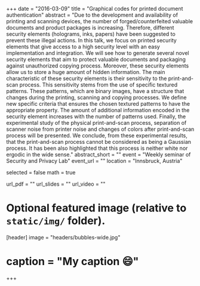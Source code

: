 +++
date = "2016-03-09"
title = "Graphical codes for printed document authentication"
abstract = "Due to the development and availability of printing and scanning devices, the number of forged/counterfeited valuable documents and product packages is increasing. Therefore, different security elements (holograms, inks, papers) have been suggested to prevent these illegal actions. In this talk, we focus on printed security elements that give access to a high security level with an easy implementation and integration. We will see how to generate several novel security elements that aim to protect valuable documents and packaging against unauthorized copying process. Moreover, these security elements allow us to store a huge amount of hidden information. The main characteristic of these security elements is their sensitivity to the print-and-scan process. This sensitivity stems from the use of specific textured patterns. These patterns, which are binary images, have a structure that changes during the printing, scanning and copying processes. We define new specific criteria that ensures the chosen textured patterns to have the appropriate property. The amount of additional information encoded in the security element increases with the number of patterns used. Finally, the experimental study of the physical print-and-scan process, separation of scanner noise from printer noise and changes of colors after print-and-scan process will be presented. We conclude, from these experimental results, that the print-and-scan process cannot be considered as being a Gaussian process. It has been also highlighted that this process is neither white nor ergodic in the wide sense."
abstract_short = ""
event = "Weekly seminar of Security and Privacy Lab"
event_url = ""
location = "Innsbruck, Austria"

selected = false
math = true

url_pdf = ""
url_slides = ""
url_video = ""

# Optional featured image (relative to `static/img/` folder).
[header]
image = "headers/bubbles-wide.jpg"
# caption = "My caption :smile:"

+++

